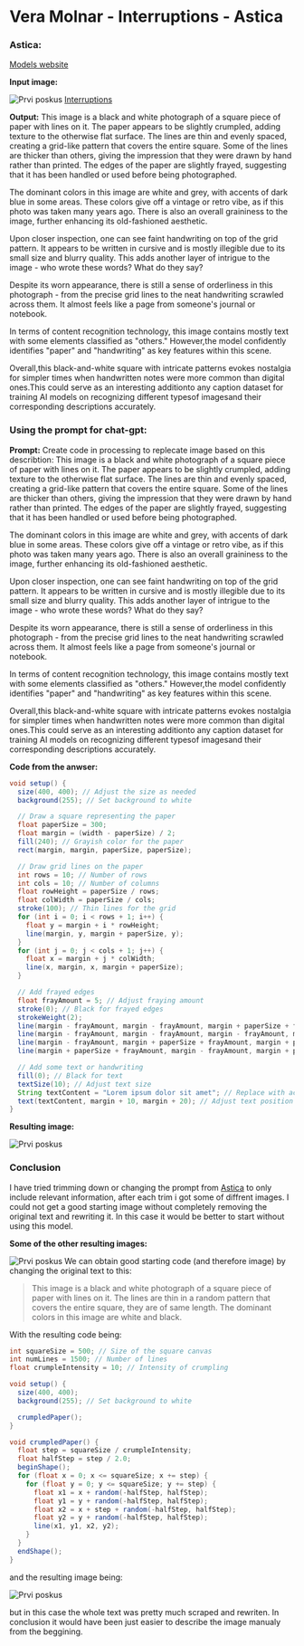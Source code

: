 # Vera Molnar - Interruptions - Astica
### Astica:
[Models website](https://www.astica.org/vision/describe/)

**Input image:**

![Prvi poskus](https://github.com/ZacetekVaj/Using-Chat-GPT-to-recreate-generative-art/blob/main/Using%20art%20describing%20models/Vera%20Molnar/Interruptions/Astica/Images/image.jpg)
[Interruptions](https://dam.org/museum/artists_ui/artists/molnar-vera/interruptions/)

**Output:**
This image is a black and white photograph of a square piece of paper with lines on it. The paper appears to be slightly crumpled, adding texture to the otherwise flat surface. The lines are thin and evenly spaced, creating a grid-like pattern that covers the entire square. Some of the lines are thicker than others, giving the impression that they were drawn by hand rather than printed. The edges of the paper are slightly frayed, suggesting that it has been handled or used before being photographed.

The dominant colors in this image are white and grey, with accents of dark blue in some areas. These colors give off a vintage or retro vibe, as if this photo was taken many years ago. There is also an overall graininess to the image, further enhancing its old-fashioned aesthetic.

Upon closer inspection, one can see faint handwriting on top of the grid pattern. It appears to be written in cursive and is mostly illegible due to its small size and blurry quality. This adds another layer of intrigue to the image - who wrote these words? What do they say?

Despite its worn appearance, there is still a sense of orderliness in this photograph - from the precise grid lines to the neat handwriting scrawled across them. It almost feels like a page from someone's journal or notebook.

In terms of content recognition technology, this image contains mostly text with some elements classified as "others." However,the model confidently identifies "paper" and "handwriting" as key features within this scene.

Overall,this black-and-white square with intricate patterns evokes nostalgia for simpler times when handwritten notes were more common than digital ones.This could serve as an interesting additionto any caption dataset for training AI models on recognizing different typesof imagesand their corresponding descriptions accurately.

### Using the prompt for chat-gpt:

**Prompt:**
Create code in processing to replecate image based on this describtion: This image is a black and white photograph of a square piece of paper with lines on it. The paper appears to be slightly crumpled, adding texture to the otherwise flat surface. The lines are thin and evenly spaced, creating a grid-like pattern that covers the entire square. Some of the lines are thicker than others, giving the impression that they were drawn by hand rather than printed. The edges of the paper are slightly frayed, suggesting that it has been handled or used before being photographed.

The dominant colors in this image are white and grey, with accents of dark blue in some areas. These colors give off a vintage or retro vibe, as if this photo was taken many years ago. There is also an overall graininess to the image, further enhancing its old-fashioned aesthetic.

Upon closer inspection, one can see faint handwriting on top of the grid pattern. It appears to be written in cursive and is mostly illegible due to its small size and blurry quality. This adds another layer of intrigue to the image - who wrote these words? What do they say?

Despite its worn appearance, there is still a sense of orderliness in this photograph - from the precise grid lines to the neat handwriting scrawled across them. It almost feels like a page from someone's journal or notebook.

In terms of content recognition technology, this image contains mostly text with some elements classified as "others." However,the model confidently identifies "paper" and "handwriting" as key features within this scene.

Overall,this black-and-white square with intricate patterns evokes nostalgia for simpler times when handwritten notes were more common than digital ones.This could serve as an interesting additionto any caption dataset for training AI models on recognizing different typesof imagesand their corresponding descriptions accurately.

**Code from the anwser:**
```java
void setup() {
  size(400, 400); // Adjust the size as needed
  background(255); // Set background to white

  // Draw a square representing the paper
  float paperSize = 300;
  float margin = (width - paperSize) / 2;
  fill(240); // Grayish color for the paper
  rect(margin, margin, paperSize, paperSize);

  // Draw grid lines on the paper
  int rows = 10; // Number of rows
  int cols = 10; // Number of columns
  float rowHeight = paperSize / rows;
  float colWidth = paperSize / cols;
  stroke(100); // Thin lines for the grid
  for (int i = 0; i < rows + 1; i++) {
    float y = margin + i * rowHeight;
    line(margin, y, margin + paperSize, y);
  }
  for (int j = 0; j < cols + 1; j++) {
    float x = margin + j * colWidth;
    line(x, margin, x, margin + paperSize);
  }

  // Add frayed edges
  float frayAmount = 5; // Adjust fraying amount
  stroke(0); // Black for frayed edges
  strokeWeight(2);
  line(margin - frayAmount, margin - frayAmount, margin + paperSize + frayAmount, margin - frayAmount);
  line(margin - frayAmount, margin - frayAmount, margin - frayAmount, margin + paperSize + frayAmount);
  line(margin - frayAmount, margin + paperSize + frayAmount, margin + paperSize + frayAmount, margin + paperSize + frayAmount);
  line(margin + paperSize + frayAmount, margin - frayAmount, margin + paperSize + frayAmount, margin + paperSize + frayAmount);

  // Add some text or handwriting
  fill(0); // Black for text
  textSize(10); // Adjust text size
  String textContent = "Lorem ipsum dolor sit amet"; // Replace with actual text if needed
  text(textContent, margin + 10, margin + 20); // Adjust text position
}

```
**Resulting image:**

![Prvi poskus](https://github.com/ZacetekVaj/Using-Chat-GPT-to-recreate-generative-art/blob/main/Using%20art%20describing%20models/Vera%20Molnar/Interruptions/Astica/Images/image-1.png)

### Conclusion


I have tried trimming down or changing the prompt from [Astica](https://www.astica.org/vision/describe/) to only include relevant information, after each trim i got some of diffrent images. I could not get a good starting image without completely removing the original text and rewriting it. In this case it would be better to start without using this model.

**Some of the other resulting images:**

![Prvi poskus](https://github.com/ZacetekVaj/Using-Chat-GPT-to-recreate-generative-art/blob/main/Using%20art%20describing%20models/Vera%20Molnar/Interruptions/Astica/Images/image-2.png)
We can obtain good starting code (and therefore image) by changing the original text to this:
> This image is a black and white photograph of a square piece of paper with lines on it.  The lines are thin in a random pattern that covers the entire square, they are of same length.
The dominant colors in this image are white and black.

With the resulting code being:
```java
int squareSize = 500; // Size of the square canvas
int numLines = 1500; // Number of lines
float crumpleIntensity = 10; // Intensity of crumpling

void setup() {
  size(400, 400);
  background(255); // Set background to white

  crumpledPaper();
}

void crumpledPaper() {
  float step = squareSize / crumpleIntensity;
  float halfStep = step / 2.0;
  beginShape();
  for (float x = 0; x <= squareSize; x += step) {
    for (float y = 0; y <= squareSize; y += step) {
      float x1 = x + random(-halfStep, halfStep);
      float y1 = y + random(-halfStep, halfStep);
      float x2 = x + step + random(-halfStep, halfStep);
      float y2 = y + random(-halfStep, halfStep);
      line(x1, y1, x2, y2);
    }
  }
  endShape();
}

```
and the resulting image being:

![Prvi poskus](https://github.com/ZacetekVaj/Using-Chat-GPT-to-recreate-generative-art/blob/main/Using%20art%20describing%20models/Vera%20Molnar/Interruptions/Astica/Images/image-3.png)

but in this case the whole text was pretty much scraped and rewriten. In conclusion it would have been just easier to describe the image manualy from the beggining. 



